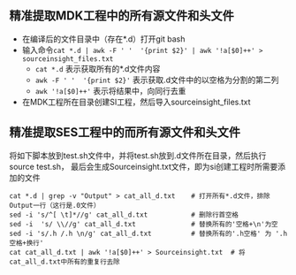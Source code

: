 ## 精准提取MDK工程中的所有源文件和头文件
- 在编译后的文件目录中（存在*.d）打开git bash
- 输入命令`cat *.d | awk -F ' '  '{print $2}' | awk '!a[$0]++' > sourceinsight_files.txt`
  - `cat *.d` 表示获取所有的*.d文件内容
  - `awk -F ' '  '{print $2}'` 表示获取.d文件中的以空格为分割的第二列
  - `awk '!a[$0]++'` 表示将结果中，向同行去重
- 在MDK工程所在目录创建SI工程，然后导入sourceinsight_files.txt


## 精准提取SES工程中的而所有源文件和头文件

将如下脚本放到test.sh文件中，并将test.sh放到.d文件所在目录，然后执行source test.sh， 最后会生成Sourceinsight.txt文件，即为si创建工程时所需要添加的文件
```
cat *.d | grep -v "Output" > cat_all_d.txt    # 打开所有*.d文件，排除Output一行（这行是.0文件）
sed -i 's/^[ \t]*//g' cat_all_d.txt           # 删除行首空格
sed -i  's/ \\//g' cat_all_d.txt              # 替换所有的'空格+\n'为空
sed -i 's/.h /.h \n/g' cat_all_d.txt          # 替换所有的'.h空格' 为 '.h空格+换行'
cat cat_all_d.txt | awk '!a[$0]++' > Sourceinsight.txt  # 将cat_all_d.txt中所有的重复行去除
```
